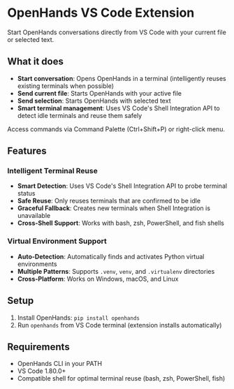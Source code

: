 # OpenHands VS Code Extension

Start OpenHands conversations directly from VS Code with your current file or selected text.

## What it does

- **Start conversation**: Opens OpenHands in a terminal (intelligently reuses existing terminals when possible)
- **Send current file**: Starts OpenHands with your active file
- **Send selection**: Starts OpenHands with selected text
- **Smart terminal management**: Uses VS Code's Shell Integration API to detect idle terminals and reuse them safely

Access commands via Command Palette (Ctrl+Shift+P) or right-click menu.

## Features

### Intelligent Terminal Reuse
- **Smart Detection**: Uses VS Code's Shell Integration API to probe terminal status
- **Safe Reuse**: Only reuses terminals that are confirmed to be idle
- **Graceful Fallback**: Creates new terminals when Shell Integration is unavailable
- **Cross-Shell Support**: Works with bash, zsh, PowerShell, and fish shells

### Virtual Environment Support
- **Auto-Detection**: Automatically finds and activates Python virtual environments
- **Multiple Patterns**: Supports `.venv`, `venv`, and `.virtualenv` directories
- **Cross-Platform**: Works on Windows, macOS, and Linux

## Setup

1. Install OpenHands: `pip install openhands`
2. Run `openhands` from VS Code terminal (extension installs automatically)

## Requirements

- OpenHands CLI in your PATH
- VS Code 1.80.0+
- Compatible shell for optimal terminal reuse (bash, zsh, PowerShell, fish)
